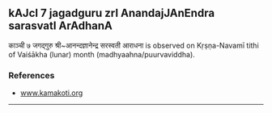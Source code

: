 ## kAJcI 7 jagadguru zrI AnandajJAnEndra sarasvatI ArAdhanA

काञ्ची ७ जगद्गुरु श्री~आनन्दज्ञानेन्द्र सरस्वती आराधना is observed on Kṛṣṇa-Navamī tithi of Vaiśākha (lunar) month (madhyaahna/puurvaviddha).


### References
* www.kamakoti.org

---
